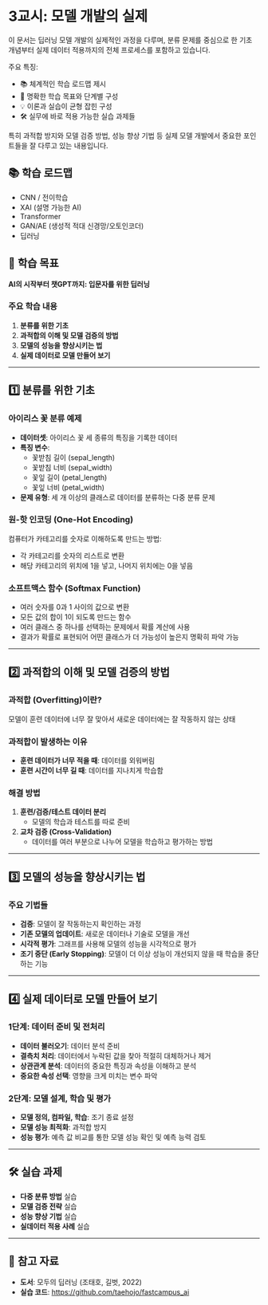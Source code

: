# 3교시: 모델 개발의 실제

이 문서는 딥러닝 모델 개발의 실제적인 과정을 다루며, 분류 문제를 중심으로 한 기초 개념부터 실제 데이터 적용까지의 전체 프로세스를 포함하고 있습니다.

주요 특징:
- 📚 체계적인 학습 로드맵 제시
- 🎯 명확한 학습 목표와 단계별 구성
- 💡 이론과 실습이 균형 잡힌 구성
- 🛠️ 실무에 바로 적용 가능한 실습 과제들

특히 과적합 방지와 모델 검증 방법, 성능 향상 기법 등 실제 모델 개발에서 중요한 포인트들을 잘 다루고 있는 내용입니다.

## 📚 학습 로드맵
- CNN / 전이학습
- XAI (설명 가능한 AI)
- Transformer
- GAN/AE (생성적 적대 신경망/오토인코더)
- 딥러닝




## 🎯 학습 목표
**AI의 시작부터 챗GPT까지: 입문자를 위한 딥러닝**

### 주요 학습 내용
1. **분류를 위한 기초**
2. **과적합의 이해 및 모델 검증의 방법**
3. **모델의 성능을 향상시키는 법**
4. **실제 데이터로 모델 만들어 보기**

---

## 1️⃣ 분류를 위한 기초

### 아이리스 꽃 분류 예제
- **데이터셋**: 아이리스 꽃 세 종류의 특징을 기록한 데이터
- **특징 변수**: 
  - 꽃받침 길이 (sepal_length)
  - 꽃받침 너비 (sepal_width)
  - 꽃잎 길이 (petal_length)
  - 꽃잎 너비 (petal_width)
- **문제 유형**: 세 개 이상의 클래스로 데이터를 분류하는 다중 분류 문제

### 원-핫 인코딩 (One-Hot Encoding)
컴퓨터가 카테고리를 숫자로 이해하도록 만드는 방법:
- 각 카테고리를 숫자의 리스트로 변환
- 해당 카테고리의 위치에 1을 넣고, 나머지 위치에는 0을 넣음

### 소프트맥스 함수 (Softmax Function)
- 여러 숫자를 0과 1 사이의 값으로 변환
- 모든 값의 합이 1이 되도록 만드는 함수
- 여러 클래스 중 하나를 선택하는 문제에서 확률 계산에 사용
- 결과가 확률로 표현되어 어떤 클래스가 더 가능성이 높은지 명확히 파악 가능

---

## 2️⃣ 과적합의 이해 및 모델 검증의 방법

### 과적합 (Overfitting)이란?
모델이 훈련 데이터에 너무 잘 맞아서 새로운 데이터에는 잘 작동하지 않는 상태

### 과적합이 발생하는 이유
- **훈련 데이터가 너무 적을 때**: 데이터를 외워버림
- **훈련 시간이 너무 길 때**: 데이터를 지나치게 학습함

### 해결 방법
1. **훈련/검증/테스트 데이터 분리**
   - 모델의 학습과 테스트를 따로 준비
2. **교차 검증 (Cross-Validation)**
   - 데이터를 여러 부분으로 나누어 모델을 학습하고 평가하는 방법

---

## 3️⃣ 모델의 성능을 향상시키는 법

### 주요 기법들
- **검증**: 모델이 잘 작동하는지 확인하는 과정
- **기존 모델의 업데이트**: 새로운 데이터나 기술로 모델을 개선
- **시각적 평가**: 그래프를 사용해 모델의 성능을 시각적으로 평가
- **조기 중단 (Early Stopping)**: 모델이 더 이상 성능이 개선되지 않을 때 학습을 중단하는 기능

---

## 4️⃣ 실제 데이터로 모델 만들어 보기

### 1단계: 데이터 준비 및 전처리
- **데이터 불러오기**: 데이터 분석 준비
- **결측치 처리**: 데이터에서 누락된 값을 찾아 적절히 대체하거나 제거
- **상관관계 분석**: 데이터의 중요한 특징과 속성을 이해하고 분석
- **중요한 속성 선택**: 영향을 크게 미치는 변수 파악

### 2단계: 모델 설계, 학습 및 평가
- **모델 정의, 컴파일, 학습**: 조기 종료 설정
- **모델 성능 최적화**: 과적합 방지
- **성능 평가**: 예측 값 비교를 통한 모델 성능 확인 및 예측 능력 검토

---

## 🛠️ 실습 과제
- **다중 분류 방법** 실습
- **모델 검증 전략** 실습
- **성능 향상 기법** 실습
- **실데이터 적용 사례** 실습

---

## 📖 참고 자료
- **도서**: 모두의 딥러닝 (조태호, 길벗, 2022)
- **실습 코드**: https://github.com/taehojo/fastcampus_ai
